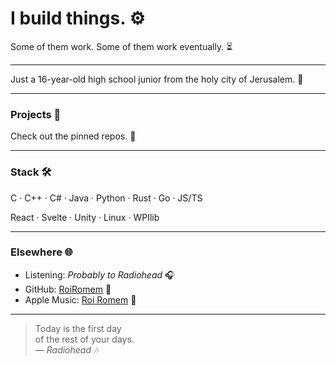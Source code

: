 # I build things. ⚙️

Some of them work. Some of them work eventually. ⏳

---

Just a 16-year-old high school junior from the holy city of Jerusalem. 🕍

---

### Projects 📂

Check out the pinned repos. 📌

---

### Stack 🛠️

C · C++ · C# · Java · Python · Rust · Go · JS/TS

React · Svelte · Unity · Linux · WPIlib

---

### Elsewhere 🌐

- Listening: _Probably to Radiohead_ 🎧  
- GitHub: [RoiRomem](https://github.com/RoiRomem) 🤖  
- Apple Music: [Roi Romem](https://music.apple.com/profile/roiromem) 🐙

---

> Today is the first day  
> of the rest of your days.  
> — _Radiohead_ 🎶
